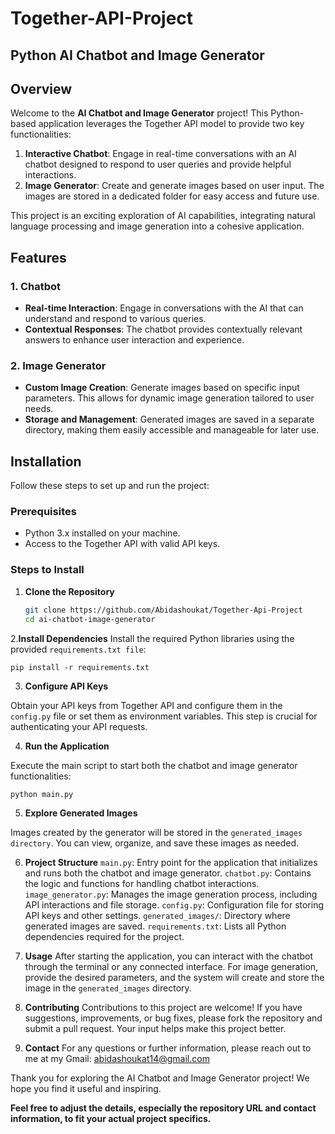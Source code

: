 # Together-API-Project
## Python AI Chatbot and Image Generator

## Overview

Welcome to the **AI Chatbot and Image Generator** project! This Python-based application leverages the Together API model to provide two key functionalities:

1. **Interactive Chatbot**: Engage in real-time conversations with an AI chatbot designed to respond to user queries and provide helpful interactions.
2. **Image Generator**: Create and generate images based on user input. The images are stored in a dedicated folder for easy access and future use.

This project is an exciting exploration of AI capabilities, integrating natural language processing and image generation into a cohesive application.

## Features

### 1. Chatbot

- **Real-time Interaction**: Engage in conversations with the AI that can understand and respond to various queries.
- **Contextual Responses**: The chatbot provides contextually relevant answers to enhance user interaction and experience.

### 2. Image Generator

- **Custom Image Creation**: Generate images based on specific input parameters. This allows for dynamic image generation tailored to user needs.
- **Storage and Management**: Generated images are saved in a separate directory, making them easily accessible and manageable for later use.

## Installation

Follow these steps to set up and run the project:

### Prerequisites


- Python 3.x installed on your machine.
- Access to the Together API with valid API keys.

### Steps to Install

1. **Clone the Repository**

   ```bash
   git clone https://github.com/Abidashoukat/Together-Api-Project
   cd ai-chatbot-image-generator


2.**Install Dependencies**
Install the required Python libraries using the provided `requirements.txt file`:

`pip install -r requirements.txt`

 3. **Configure API Keys**

Obtain your API keys from Together API and configure them in the `config.py` file or set them as environment variables. This step is crucial for authenticating your API requests.

 4. **Run the Application**

Execute the main script to start both the chatbot and image generator functionalities:

  `python main.py`

5. **Explore Generated Images**

Images created by the generator will be stored in the `generated_images directory`. You can view, organize, and save these images as needed.

6. **Project Structure**
`main.py`: Entry point for the application that initializes and runs both the chatbot and image generator.
`chatbot.py`: Contains the logic and functions for handling chatbot interactions.
`image_generator.py`: Manages the image generation process, including API interactions and file storage.
`config.py`: Configuration file for storing API keys and other settings.
`generated_images/`: Directory where generated images are saved.
`requirements.txt`: Lists all Python dependencies required for the project.

8. **Usage**
After starting the application, you can interact with the chatbot through the terminal or any connected interface. For image generation, provide the desired parameters, and the system will create and store the image in the `generated_images` directory.

9. **Contributing**
Contributions to this project are welcome! If you have suggestions, improvements, or bug fixes, please fork the repository and submit a pull request. Your input helps make this project better.


10. **Contact**
For any questions or further information, please reach out to me  at my Gmail: abidashoukat14@gmail.com



Thank you for exploring the AI Chatbot and Image Generator project! We hope you find it useful and inspiring.

**Feel free to adjust the details, especially the repository URL and contact information, to fit your actual project specifics.**






